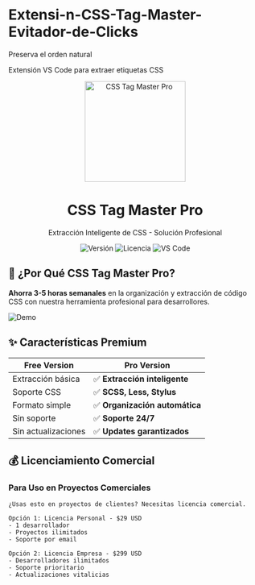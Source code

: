 # Extensi-n-CSS-Tag-Master-Evitador-de-Clicks
Preserva el orden natural

Extensión VS Code para extraer etiquetas CSS
<p align="center">
  <img src="images/logo.png" width="200" alt="CSS Tag Master Pro">
  <h1 align="center">CSS Tag Master Pro</h1>
  <p align="center">Extracción Inteligente de CSS - Solución Profesional</p>
  
  <p align="center">
    <img src="https://img.shields.io/badge/Version-2.0.0-blue" alt="Versión">
    <img src="https://img.shields.io/badge/Licencia-Dual-brightgreen" alt="Licencia">
    <img src="https://img.shields.io/badge/VS_Code-%3E=1.60.0-orange" alt="VS Code">
  </p>
</p>

## 🚀 ¿Por Qué CSS Tag Master Pro?

**Ahorra 3-5 horas semanales** en la organización y extracción de código CSS con nuestra herramienta profesional para desarrollores.

![Demo](images/demo.gif)

## ✨ Características Premium

| Free Version | Pro Version |
|--------------|-------------|
| Extracción básica | ✅ **Extracción inteligente** |
| Soporte CSS | ✅ **SCSS, Less, Stylus** |
| Formato simple | ✅ **Organización automática** |
| Sin soporte | ✅ **Soporte 24/7** |
| Sin actualizaciones | ✅ **Updates garantizados** |

## 💰 Licenciamiento Comercial

### Para Uso en Proyectos Comerciales

```text
¿Usas esto en proyectos de clientes? Necesitas licencia comercial.

Opción 1: Licencia Personal - $29 USD
- 1 desarrollador
- Proyectos ilimitados
- Soporte por email

Opción 2: Licencia Empresa - $299 USD  
- Desarrolladores ilimitados
- Soporte prioritario
- Actualizaciones vitalicias
